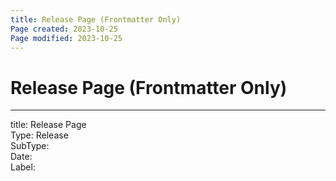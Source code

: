 ```yaml
---
title: Release Page (Frontmatter Only)
Page created: 2023-10-25
Page modified: 2023-10-25
---
```


# Release Page (Frontmatter Only)
---

title: Release Page  
Type: Release  
SubType:  
Date:  
Label:
